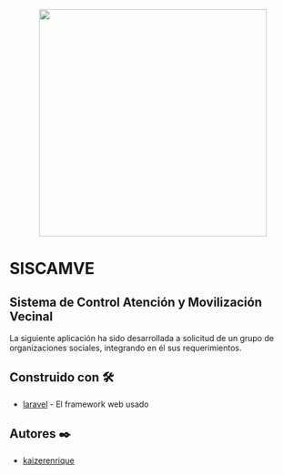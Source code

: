 <p align="center"><a href="http://siscamve.xyz/" target="_blank"><img src="https://drive.google.com/uc?export=download&id=12a5GU0TDfGTKCAdXITRwCM4daUnpPVKs" width="400"></a></p>

# SISCAMVE

## Sistema de Control Atención y Movilización Vecinal
La siguiente aplicación ha sido desarrollada a solicitud de un grupo de organizaciones sociales, integrando en él sus requerimientos.

## Construido con 🛠️
* [laravel](https://laravel.com/) - El framework web usado

## Autores ✒️
* [kaizerenrique](https://github.com/kaizerenrique)

